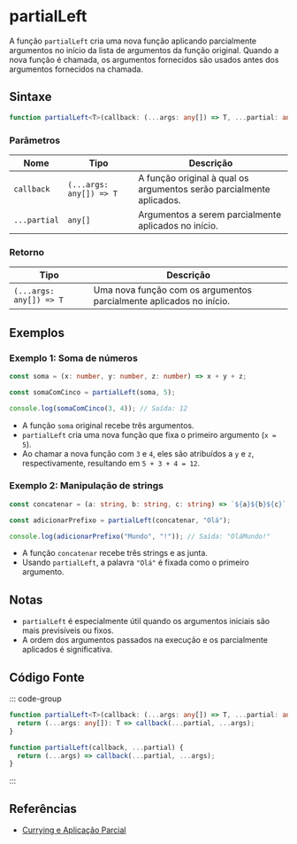 # partialLeft

A função `partialLeft` cria uma nova função aplicando parcialmente argumentos no início da lista de argumentos da função original. Quando a nova função é chamada, os argumentos fornecidos são usados antes dos argumentos fornecidos na chamada.

## Sintaxe

```typescript
function partialLeft<T>(callback: (...args: any[]) => T, ...partial: any[]): (...args: any[]) => T;
```

### Parâmetros

| Nome        | Tipo                      | Descrição                                                         |
|-------------|---------------------------|---------------------------------------------------------------------|
| `callback`  | `(...args: any[]) => T`   | A função original à qual os argumentos serão parcialmente aplicados. |
| `...partial`| `any[]`                   | Argumentos a serem parcialmente aplicados no início.               |

### Retorno

| Tipo                      | Descrição                                                  |
|---------------------------|------------------------------------------------------------|
| `(...args: any[]) => T` | Uma nova função com os argumentos parcialmente aplicados no início.  |

## Exemplos

### Exemplo 1: Soma de números
```typescript
const soma = (x: number, y: number, z: number) => x + y + z;

const somaComCinco = partialLeft(soma, 5);

console.log(somaComCinco(3, 4)); // Saída: 12
```

- A função `soma` original recebe três argumentos.
- `partialLeft` cria uma nova função que fixa o primeiro argumento (`x = 5`).
- Ao chamar a nova função com `3` e `4`, eles são atribuídos a `y` e `z`, respectivamente, resultando em `5 + 3 + 4 = 12`.

### Exemplo 2: Manipulação de strings
```typescript
const concatenar = (a: string, b: string, c: string) => `${a}${b}${c}`;

const adicionarPrefixo = partialLeft(concatenar, "Olá");

console.log(adicionarPrefixo("Mundo", "!")); // Saída: "OláMundo!"
```

- A função `concatenar` recebe três strings e as junta.
- Usando `partialLeft`, a palavra `"Olá"` é fixada como o primeiro argumento.

## Notas

- `partialLeft` é especialmente útil quando os argumentos iniciais são mais previsíveis ou fixos.
- A ordem dos argumentos passados na execução e os parcialmente aplicados é significativa.

## Código Fonte

::: code-group
```typescript
function partialLeft<T>(callback: (...args: any[]) => T, ...partial: any[]): (...args: any[]) => T {
  return (...args: any[]): T => callback(...partial, ...args);
}
```

```javascript
function partialLeft(callback, ...partial) {
  return (...args) => callback(...partial, ...args);
}
```
:::

## Referências

- [Currying e Aplicação Parcial](https://developer.mozilla.org/pt-BR/docs/Glossary/Currying)